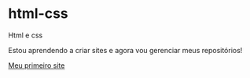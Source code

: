 # html-css
 Html e css

Estou aprendendo a criar sites e agora vou gerenciar meus repositórios!

<a href="https://alexandrecavalli.github.io/projeto-android/"> Meu primeiro site
